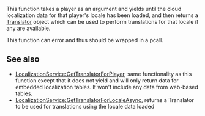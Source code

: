 This function takes a player as an argument and yields until the cloud localization data for that player's locale has been loaded, and then returns a [Translator](https://developer.roblox.com/en-us/api-reference/class/Translator) object which can be used to perform translations for that locale if any are available.

This function can error and thus should be wrapped in a pcall.

See also
--------

*   [LocalizationService:GetTranslatorForPlayer](https://developer.roblox.com/en-us/api-reference/function/LocalizationService/GetTranslatorForPlayer), same functionality as this function except that it does not yield and will only return data for embedded localization tables. It won't include any data from web-based tables.
*   [LocalizationService:GetTranslatorForLocaleAsync](https://developer.roblox.com/en-us/api-reference/function/LocalizationService/GetTranslatorForLocaleAsync), returns a Translator to be used for translations using the locale data loaded
